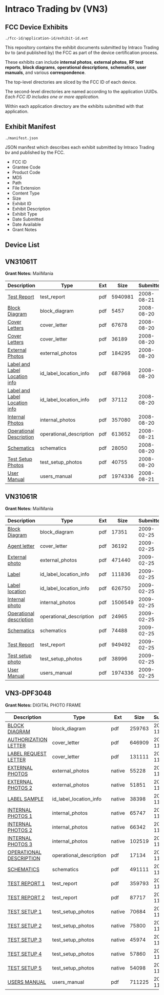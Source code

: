 # Intraco Trading bv (VN3)
## FCC Device Exhibits

```
./fcc-id/application-id/exhibit-id.ext
```

This repository contains the exhibit documents submitted by Intraco Trading bv to (and published by) the FCC as part of the device certification process.

These exhibits can include **internal photos**, **external photos**, **RF test reports**, **block diagrams**, **operational descriptions**, **schematics**, **user manuals**, and various **correspondence**.

The top-level directories are sliced by the FCC ID of each device.

The second-level directories are named according to the application UUIDs. *Each FCC ID includes one or more application.*

Within each application directory are the exhibits submitted with that application. 

## Exhibit Manifest

```
./manifest.json
```

JSON manifest which describes each exhibit submitted by Intraco Trading bv and published by the FCC.

- FCC ID
- Grantee Code
- Product Code
- MD5
- Path
- File Extension
- Content Type
- Size
- Exhibit ID
- Exhibit Description
- Exhibit Type
- Date Submitted
- Date Available
- Grant Notes

## Device List
## VN31061T
**Grant Notes:** MailMania

| Description | Type | Ext | Size | Submitted | Available |
| ----------- | ---- | --- | ---- | --------- | --------- |
| [Test Report](VN31061T/d4b66a8c5f61823d9db36e31d5a1ceb1/988591.pdf) | test_report | pdf | 5940981 | 2008-08-21 | 2008-08-21 |
| [Block Diagram](VN31061T/d4b66a8c5f61823d9db36e31d5a1ceb1/987819.pdf) | block_diagram | pdf | 5457 | 2008-08-20 | 2008-08-21 |
| [Cover Letters](VN31061T/d4b66a8c5f61823d9db36e31d5a1ceb1/987820.pdf) | cover_letter | pdf | 67678 | 2008-08-20 | 2008-08-21 |
| [Cover Letters](VN31061T/d4b66a8c5f61823d9db36e31d5a1ceb1/987821.pdf) | cover_letter | pdf | 36189 | 2008-08-20 | 2008-08-21 |
| [External Photos](VN31061T/d4b66a8c5f61823d9db36e31d5a1ceb1/987822.pdf) | external_photos | pdf | 184295 | 2008-08-20 | 2008-08-21 |
| [Label and Label Location info](VN31061T/d4b66a8c5f61823d9db36e31d5a1ceb1/987823.pdf) | id_label_location_info | pdf | 687968 | 2008-08-20 | 2008-08-21 |
| [Label and Label Location info](VN31061T/d4b66a8c5f61823d9db36e31d5a1ceb1/987824.pdf) | id_label_location_info | pdf | 37112 | 2008-08-20 | 2008-08-21 |
| [Internal Photos](VN31061T/d4b66a8c5f61823d9db36e31d5a1ceb1/987825.pdf) | internal_photos | pdf | 357080 | 2008-08-20 | 2008-08-21 |
| [Operational Description](VN31061T/d4b66a8c5f61823d9db36e31d5a1ceb1/988592.pdf) | operational_description | pdf | 613652 | 2008-08-21 | 2008-08-21 |
| [Schematics](VN31061T/d4b66a8c5f61823d9db36e31d5a1ceb1/987827.pdf) | schematics | pdf | 28050 | 2008-08-20 | 2008-08-21 |
| [Test Setup Photos](VN31061T/d4b66a8c5f61823d9db36e31d5a1ceb1/987829.pdf) | test_setup_photos | pdf | 40755 | 2008-08-20 | 2008-08-21 |
| [User Manual](VN31061T/d4b66a8c5f61823d9db36e31d5a1ceb1/988593.pdf) | users_manual | pdf | 1974336 | 2008-08-21 | 2008-08-21 |
## VN31061R
**Grant Notes:** MailMania

| Description | Type | Ext | Size | Submitted | Available |
| ----------- | ---- | --- | ---- | --------- | --------- |
| [Block Diagram](VN31061R/7c02cae86830bfaf680cb9b673188d74/1072790.pdf) | block_diagram | pdf | 17351 | 2009-02-25 | 2009-02-26 |
| [Agent letter](VN31061R/7c02cae86830bfaf680cb9b673188d74/1072791.pdf) | cover_letter | pdf | 36192 | 2009-02-25 | 2009-02-26 |
| [External photo](VN31061R/7c02cae86830bfaf680cb9b673188d74/1072792.pdf) | external_photos | pdf | 471440 | 2009-02-25 | 2009-02-26 |
| [Label](VN31061R/7c02cae86830bfaf680cb9b673188d74/1072793.pdf) | id_label_location_info | pdf | 111836 | 2009-02-25 | 2009-02-26 |
| [Label location](VN31061R/7c02cae86830bfaf680cb9b673188d74/1072794.pdf) | id_label_location_info | pdf | 626750 | 2009-02-25 | 2009-02-26 |
| [Internal photo](VN31061R/7c02cae86830bfaf680cb9b673188d74/1072795.pdf) | internal_photos | pdf | 1506549 | 2009-02-25 | 2009-02-26 |
| [Operational description](VN31061R/7c02cae86830bfaf680cb9b673188d74/1072796.pdf) | operational_description | pdf | 24965 | 2009-02-25 | 2009-02-26 |
| [Schematics](VN31061R/7c02cae86830bfaf680cb9b673188d74/1072797.pdf) | schematics | pdf | 74488 | 2009-02-25 | 2009-02-26 |
| [Test Report](VN31061R/7c02cae86830bfaf680cb9b673188d74/1072798.pdf) | test_report | pdf | 949492 | 2009-02-25 | 2009-02-26 |
| [Test setup photo](VN31061R/7c02cae86830bfaf680cb9b673188d74/1072799.pdf) | test_setup_photos | pdf | 38996 | 2009-02-25 | 2009-02-26 |
| [User Manual](VN31061R/7c02cae86830bfaf680cb9b673188d74/988593.pdf) | users_manual | pdf | 1974336 | 2009-02-25 | 2009-02-26 |
## VN3-DPF3048
**Grant Notes:** DIGITAL PHOTO FRAME

| Description | Type | Ext | Size | Submitted | Available |
| ----------- | ---- | --- | ---- | --------- | --------- |
| [BLOCK DIAGRAM](VN3-DPF3048/af337531b9cd69edccb045598d5538f9/863861.pdf) | block_diagram | pdf | 259763 | 2007-11-05 | 2007-11-05 |
| [AUTHORIZATION LETTER](VN3-DPF3048/af337531b9cd69edccb045598d5538f9/863860.pdf) | cover_letter | pdf | 646909 | 2007-11-05 | 2007-11-05 |
| [LABEL REQUEST LETTER](VN3-DPF3048/af337531b9cd69edccb045598d5538f9/863866.pdf) | cover_letter | pdf | 131111 | 2007-11-05 | 2007-11-05 |
| [EXTERNAL PHOTOS](VN3-DPF3048/af337531b9cd69edccb045598d5538f9/863843.native) | external_photos | native | 55228 | 2007-11-05 | 2007-11-05 |
| [EXTERNAL PHOTOS 2](VN3-DPF3048/af337531b9cd69edccb045598d5538f9/863862.native) | external_photos | native | 51851 | 2007-11-05 | 2007-11-05 |
| [LABEL SAMPLE](VN3-DPF3048/af337531b9cd69edccb045598d5538f9/863867.native) | id_label_location_info | native | 38398 | 2007-11-05 | 2007-11-05 |
| [INTERNAL PHOTOS 1](VN3-DPF3048/af337531b9cd69edccb045598d5538f9/863863.native) | internal_photos | native | 65747 | 2007-11-05 | 2007-11-05 |
| [INTERNAL PHOTOS 2](VN3-DPF3048/af337531b9cd69edccb045598d5538f9/863864.native) | internal_photos | native | 66342 | 2007-11-05 | 2007-11-05 |
| [INTERNAL PHOTOS 3](VN3-DPF3048/af337531b9cd69edccb045598d5538f9/863865.native) | internal_photos | native | 102519 | 2007-11-05 | 2007-11-05 |
| [OPERATIONAL DESCRIPTION](VN3-DPF3048/af337531b9cd69edccb045598d5538f9/834625.pdf) | operational_description | pdf | 17134 | 2007-11-05 | 2007-11-05 |
| [SCHEMATICS](VN3-DPF3048/af337531b9cd69edccb045598d5538f9/863869.pdf) | schematics | pdf | 491111 | 2007-11-05 | 2007-11-05 |
| [TEST REPORT 1](VN3-DPF3048/af337531b9cd69edccb045598d5538f9/863870.pdf) | test_report | pdf | 359793 | 2007-11-05 | 2007-11-05 |
| [TEST REPORT 2](VN3-DPF3048/af337531b9cd69edccb045598d5538f9/863871.pdf) | test_report | pdf | 87717 | 2007-11-05 | 2007-11-05 |
| [TEST SETUP 1](VN3-DPF3048/af337531b9cd69edccb045598d5538f9/863873.native) | test_setup_photos | native | 70684 | 2007-11-05 | 2007-11-05 |
| [TEST SETUP 2](VN3-DPF3048/af337531b9cd69edccb045598d5538f9/863874.native) | test_setup_photos | native | 75800 | 2007-11-05 | 2007-11-05 |
| [TEST SETUP 3](VN3-DPF3048/af337531b9cd69edccb045598d5538f9/863875.native) | test_setup_photos | native | 45974 | 2007-11-05 | 2007-11-05 |
| [TEST SETUP 4](VN3-DPF3048/af337531b9cd69edccb045598d5538f9/863876.native) | test_setup_photos | native | 57860 | 2007-11-05 | 2007-11-05 |
| [TEST SETUP 5](VN3-DPF3048/af337531b9cd69edccb045598d5538f9/863877.native) | test_setup_photos | native | 54098 | 2007-11-05 | 2007-11-05 |
| [USERS MANUAL](VN3-DPF3048/af337531b9cd69edccb045598d5538f9/863878.pdf) | users_manual | pdf | 711225 | 2007-11-05 | 2007-11-05 |

